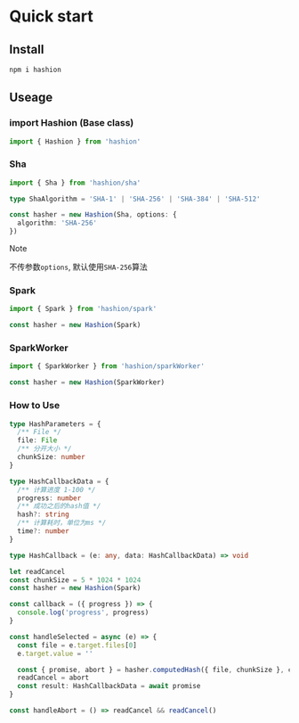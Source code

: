 # Quick start

## Install

```bash
npm i hashion
```

## Useage

### import Hashion (Base class)

```ts
import { Hashion } from 'hashion'
```

### Sha

```ts
import { Sha } from 'hashion/sha'

type ShaAlgorithm = 'SHA-1' | 'SHA-256' | 'SHA-384' | 'SHA-512'

const hasher = new Hashion(Sha, options: {
  algorithm: 'SHA-256'
})
```

> [!NOTE]
> 不传参数`options`, 默认使用`SHA-256`算法

### Spark

```ts
import { Spark } from 'hashion/spark'

const hasher = new Hashion(Spark)
```

### SparkWorker

```ts
import { SparkWorker } from 'hashion/sparkWorker'

const hasher = new Hashion(SparkWorker)
```

### How to Use

```ts
type HashParameters = {
  /** File */
  file: File
  /** 分开大小 */
  chunkSize: number
}

type HashCallbackData = {
  /** 计算进度 1-100 */
  progress: number
  /** 成功之后的hash值 */
  hash?: string
  /** 计算耗时，单位为ms */
  time?: number
}

type HashCallback = (e: any, data: HashCallbackData) => void

let readCancel
const chunkSize = 5 * 1024 * 1024
const hasher = new Hashion(Spark)

const callback = ({ progress }) => {
  console.log('progress', progress)
}

const handleSelected = async (e) => {
  const file = e.target.files[0]
  e.target.value = ''

  const { promise, abort } = hasher.computedHash({ file, chunkSize }, callback)
  readCancel = abort
  const result: HashCallbackData = await promise
}

const handleAbort = () => readCancel && readCancel()
```
